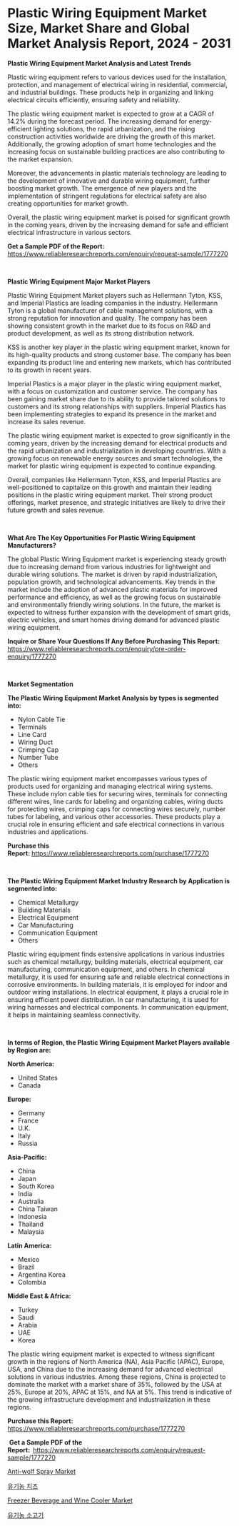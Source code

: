 <p><h1>Plastic Wiring Equipment Market Size, Market Share and Global Market Analysis Report, 2024 - 2031</h1></p><p><strong>Plastic Wiring Equipment Market Analysis and Latest Trends</strong></p>
<p><p>Plastic wiring equipment refers to various devices used for the installation, protection, and management of electrical wiring in residential, commercial, and industrial buildings. These products help in organizing and linking electrical circuits efficiently, ensuring safety and reliability.</p><p>The plastic wiring equipment market is expected to grow at a CAGR of 14.2% during the forecast period. The increasing demand for energy-efficient lighting solutions, the rapid urbanization, and the rising construction activities worldwide are driving the growth of this market. Additionally, the growing adoption of smart home technologies and the increasing focus on sustainable building practices are also contributing to the market expansion.</p><p>Moreover, the advancements in plastic materials technology are leading to the development of innovative and durable wiring equipment, further boosting market growth. The emergence of new players and the implementation of stringent regulations for electrical safety are also creating opportunities for market growth.</p><p>Overall, the plastic wiring equipment market is poised for significant growth in the coming years, driven by the increasing demand for safe and efficient electrical infrastructure in various sectors.</p></p>
<p><strong>Get a Sample PDF of the Report:&nbsp;</strong> <a href="https://www.reliableresearchreports.com/enquiry/request-sample/1777270">https://www.reliableresearchreports.com/enquiry/request-sample/1777270</a></p>
<p>&nbsp;</p>
<p><strong>Plastic Wiring Equipment Major Market Players</strong></p>
<p><p>Plastic Wiring Equipment Market players such as Hellermann Tyton, KSS, and Imperial Plastics are leading companies in the industry. Hellermann Tyton is a global manufacturer of cable management solutions, with a strong reputation for innovation and quality. The company has been showing consistent growth in the market due to its focus on R&D and product development, as well as its strong distribution network.</p><p>KSS is another key player in the plastic wiring equipment market, known for its high-quality products and strong customer base. The company has been expanding its product line and entering new markets, which has contributed to its growth in recent years.</p><p>Imperial Plastics is a major player in the plastic wiring equipment market, with a focus on customization and customer service. The company has been gaining market share due to its ability to provide tailored solutions to customers and its strong relationships with suppliers. Imperial Plastics has been implementing strategies to expand its presence in the market and increase its sales revenue.</p><p>The plastic wiring equipment market is expected to grow significantly in the coming years, driven by the increasing demand for electrical products and the rapid urbanization and industrialization in developing countries. With a growing focus on renewable energy sources and smart technologies, the market for plastic wiring equipment is expected to continue expanding.</p><p>Overall, companies like Hellermann Tyton, KSS, and Imperial Plastics are well-positioned to capitalize on this growth and maintain their leading positions in the plastic wiring equipment market. Their strong product offerings, market presence, and strategic initiatives are likely to drive their future growth and sales revenue.</p></p>
<p>&nbsp;</p>
<p><strong>What Are The Key Opportunities For Plastic Wiring Equipment Manufacturers?</strong></p>
<p><p>The global Plastic Wiring Equipment market is experiencing steady growth due to increasing demand from various industries for lightweight and durable wiring solutions. The market is driven by rapid industrialization, population growth, and technological advancements. Key trends in the market include the adoption of advanced plastic materials for improved performance and efficiency, as well as the growing focus on sustainable and environmentally friendly wiring solutions. In the future, the market is expected to witness further expansion with the development of smart grids, electric vehicles, and smart homes driving demand for advanced plastic wiring equipment.</p></p>
<p><strong>Inquire or Share Your Questions If Any Before Purchasing This Report:</strong> <a href="https://www.reliableresearchreports.com/enquiry/pre-order-enquiry/1777270">https://www.reliableresearchreports.com/enquiry/pre-order-enquiry/1777270</a></p>
<p>&nbsp;</p>
<p><strong>Market Segmentation</strong></p>
<p><strong>The Plastic Wiring Equipment Market Analysis by types is segmented into:</strong></p>
<p><ul><li>Nylon Cable Tie</li><li>Terminals</li><li>Line Card</li><li>Wiring Duct</li><li>Crimping Cap</li><li>Number Tube</li><li>Others</li></ul></p>
<p><p>The plastic wiring equipment market encompasses various types of products used for organizing and managing electrical wiring systems. These include nylon cable ties for securing wires, terminals for connecting different wires, line cards for labeling and organizing cables, wiring ducts for protecting wires, crimping caps for connecting wires securely, number tubes for labeling, and various other accessories. These products play a crucial role in ensuring efficient and safe electrical connections in various industries and applications.</p></p>
<p><strong>Purchase this Report:&nbsp;</strong><a href="https://www.reliableresearchreports.com/purchase/1777270">https://www.reliableresearchreports.com/purchase/1777270</a></p>
<p>&nbsp;</p>
<p><strong>The Plastic Wiring Equipment Market Industry Research by Application is segmented into:</strong></p>
<p><ul><li>Chemical Metallurgy</li><li>Building Materials</li><li>Electrical Equipment</li><li>Car Manufacturing</li><li>Communication Equipment</li><li>Others</li></ul></p>
<p><p>Plastic wiring equipment finds extensive applications in various industries such as chemical metallurgy, building materials, electrical equipment, car manufacturing, communication equipment, and others. In chemical metallurgy, it is used for ensuring safe and reliable electrical connections in corrosive environments. In building materials, it is employed for indoor and outdoor wiring installations. In electrical equipment, it plays a crucial role in ensuring efficient power distribution. In car manufacturing, it is used for wiring harnesses and electrical components. In communication equipment, it helps in maintaining seamless connectivity.</p></p>
<p>&nbsp;</p>
<p><strong>In terms of Region, the Plastic Wiring Equipment Market Players available by Region are:</strong></p>
<p>
    <p> <strong> North America: </strong>
        <ul>
            <li>United States</li>
            <li>Canada</li>
        </ul>
        </p> 
    <p> <strong> Europe: </strong>
        <ul>
            <li>Germany</li>
            <li>France</li>
            <li>U.K.</li>
            <li>Italy</li>
            <li>Russia</li>
        </ul>
        </p> 
    <p> <strong> Asia-Pacific: </strong>
        <ul>
            <li>China</li>
            <li>Japan</li>
            <li>South Korea</li>
            <li>India</li>
            <li>Australia</li>
            <li>China Taiwan</li>
            <li>Indonesia</li>
            <li>Thailand</li>
            <li>Malaysia</li>
        </ul>
        </p> 
    <p> <strong> Latin America: </strong>
        <ul>
            <li>Mexico</li>
            <li>Brazil</li>
            <li>Argentina Korea</li>
            <li>Colombia</li>
        </ul>
        </p> 
    <p> <strong> Middle East & Africa: </strong>
        <ul>
            <li>Turkey</li>
            <li>Saudi</li>
            <li>Arabia</li>
            <li>UAE</li>
            <li>Korea</li>
        </ul>
    </p>
    </p>
<p><p>The plastic wiring equipment market is expected to witness significant growth in the regions of North America (NA), Asia Pacific (APAC), Europe, USA, and China due to the increasing demand for advanced electrical solutions in various industries. Among these regions, China is projected to dominate the market with a market share of 35%, followed by the USA at 25%, Europe at 20%, APAC at 15%, and NA at 5%. This trend is indicative of the growing infrastructure development and industrialization in these regions.</p></p>
<p><strong>Purchase this Report: </strong><a href="https://www.reliableresearchreports.com/purchase/1777270">https://www.reliableresearchreports.com/purchase/1777270</a></p>
<p>&nbsp;<strong>Get a Sample PDF of the Report:&nbsp;&nbsp;</strong><a href="https://www.reliableresearchreports.com/enquiry/request-sample/1777270">https://www.reliableresearchreports.com/enquiry/request-sample/1777270</a></p>
<p><strong></strong></p>
<p><p><a href="https://github.com/shotows/Market-Research-Report-List-2/blob/main/anti-wolf-spray-market.md">Anti-wolf Spray Market</a></p><p><a href="https://github.com/lzrvbyqzftro57/Market-Research-Report-List-1/blob/main/34987426199.md">유기농 치즈</a></p><p><a href="https://github.com/beatblasta/Market-Research-Report-List-2/blob/main/freezer-beverage-and-wine-cooler-market.md">Freezer Beverage and Wine Cooler Market</a></p><p><a href="https://github.com/LanceOlsotn8978/Market-Research-Report-List-1/blob/main/24506506198.md">유기농 소고기</a></p></p>